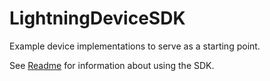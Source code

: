 # LightningDeviceSDK

Example device implementations to serve as a starting point.

See [Readme](../../README.md) for information about using the SDK.
